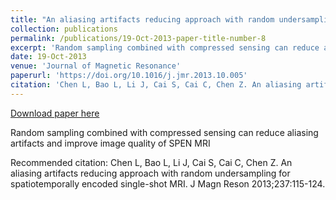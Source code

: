 ```yaml
---
title: "An aliasing artifacts reducing approach with random undersampling for spatiotemporally encoded single-shot MRI"
collection: publications
permalink: /publications/19-Oct-2013-paper-title-number-8
excerpt: 'Random sampling combined with compressed sensing can reduce aliasing artifacts and improve image quality of SPEN MRI '
date: 19-Oct-2013
venue: 'Journal of Magnetic Resonance'
paperurl: 'https://doi.org/10.1016/j.jmr.2013.10.005'
citation: 'Chen L, Bao L, Li J, Cai S, Cai C, Chen Z. An aliasing artifacts reducing approach with random undersampling for spatiotemporally encoded single-shot MRI. J Magn Reson 2013;237:115-124.'
---
```


<a href='https://doi.org/10.1016/j.jmr.2013.10.005'>Download paper here</a>

Random sampling combined with compressed sensing can reduce aliasing artifacts and improve image quality of SPEN MRI 

Recommended citation: Chen L, Bao L, Li J, Cai S, Cai C, Chen Z. An aliasing artifacts reducing approach with random undersampling for spatiotemporally encoded single-shot MRI. J Magn Reson 2013;237:115-124.